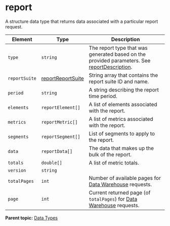 # report

A structure data type that returns data associated with a particular report request.

|Element|Type|Description|
|-------|----|-----------|
| ` type ` | `string` | The report type that was generated based on the provided parameters. See [reportDescription](r_reportDescription.md#).|
| ` reportSuite ` | [reportReportSuite](r_reportReportSuite.md#) | String array that contains the report suite ID and name. |
| ` period ` | `string` | A string describing the report time period. |
| ` elements ` | `reportElement[]` | A list of elements associated with the report.|
| ` metrics ` | `reportMetric[]` | A list of metrics associated with the report. |
| ` segments ` | `reportSegment[]` | List of segments to apply to the report. |
| ` data ` | `reportData[]` | The data that makes up the bulk of the report. |
| ` totals ` | `double[]` | A list of metric totals. |
| ` version ` | `string` |   |
| ` totalPages ` | `int` | Number of available pages for [Data Warehouse](../data_warehouse.md) requests. |
| ` page ` | `int` | Current returned page (of `totalPages`) for [Data Warehouse](../data_warehouse.md) requests. |

**Parent topic:** [Data Types](../data_types/datatypes.md)

